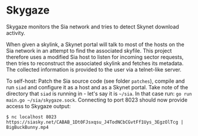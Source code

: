 # Skygaze

Skygaze monitors the Sia network and tries to detect Skynet download activity.

When given a skylink, a Skynet portal will talk to most of the hosts on the Sia
network in an attempt to find the associated skyfile. This project therefore
uses a modified Sia host to listen for incoming sector requests, then tries to
reconstruct the associated skylink and fetches its metadata. The collected
information is provided to the user via a telnet-like server.

To self-host: Patch the Sia source code (see folder `patches`), compile and run
`siad` and configure it as a host and as a Skynet portal. Take note of the
directory that `siad` is running in - let's say it is `~/sia`. In that case run:
`go run main.go ~/sia/skygaze.sock`. Connecting to port 8023 should now provide
access to Skygaze output:

    $ nc localhost 8023
    https://siasky.net/CABAB_1Dt0FJsxqsu_J4TodNCbCGvtFf1Uys_3EgzOlTcg | BigBuckBunny.mp4
